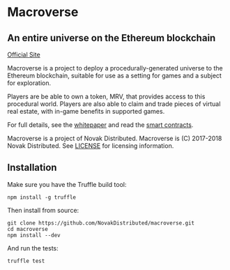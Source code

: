 # Macroverse
## An entire universe on the Ethereum blockchain

[Official Site](https://macroverse.io/)

Macroverse is a project to deploy a procedurally-generated universe to the Ethereum blockchain, suitable for use as a setting for games and a subject for exploration.

Players are be able to own a token, MRV, that provides access to this procedural world. Players are also able to claim and trade pieces of virtual real estate, with in-game benefits in supported games.

For full details, see the [whitepaper](https://macroverse.io/MacroverseWhitepaper.pdf) and read the [smart contracts](https://github.com/NovakDistributed/macroverse/tree/master/contracts).

Macroverse is a project of Novak Distributed. Macroverse is (C) 2017-2018 Novak Distributed. See [LICENSE](LICENSE) for licensing information.

## Installation

Make sure you have the Truffle build tool:

```
npm install -g truffle
```

Then install from source:

```
git clone https://github.com/NovakDistributed/macroverse.git
cd macroverse
npm install --dev
```

And run the tests:

```
truffle test
```




